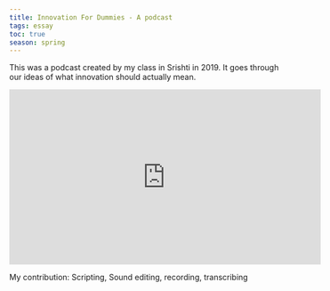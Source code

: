 ```yaml
---
title: Innovation For Dummies - A podcast
tags: essay
toc: true
season: spring
---
```

This was a podcast created by my class in Srishti in 2019. It goes through our ideas of what innovation should actually mean. 

<iframe width="560" height="315" src="https://www.youtube-nocookie.com/embed/E2brHfCGVEA" frameborder="0" allow="accelerometer; autoplay; clipboard-write; encrypted-media; gyroscope; picture-in-picture" allowfullscreen></iframe>

My contribution: Scripting, Sound editing, recording, transcribing